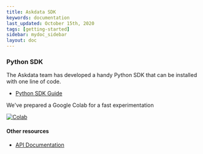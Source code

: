 ```yaml
---
title: Askdata SDK
keywords: documentation
last_updated: October 15th, 2020
tags: [getting-started]
sidebar: mydoc_sidebar
layout: doc
---
```


### Python SDK

The Askdata team has developed a handy Python SDK that can be installed with one line of code.

* [Python SDK Guide](docs/askdata-python-sdk)

We've prepared a Google Colab for a fast experimentation

[![Colab](https://colab.research.google.com/assets/colab-badge.svg)](https://colab.research.google.com/github/AskdataHQ/askdata-docs/blob/gh-pages/notebooks/Askdata%20-%20Quickstart.ipynb)

#### Other resources

* [API Documentation](/docs/api-documentation)

